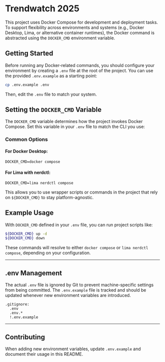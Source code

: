 # Trendwatch 2025

This project uses Docker Compose for development and deployment tasks. To support flexibility across environments and systems (e.g., Docker Desktop, Lima, or alternative container runtimes), the Docker command is abstracted using the `DOCKER_CMD` environment variable.

## Getting Started

Before running any Docker-related commands, you should configure your environment by creating a `.env` file at the root of the project. You can use the provided `.env.example` as a starting point:

```bash
cp .env.example .env
```

Then, edit the `.env` file to match your system.

## Setting the `DOCKER_CMD` Variable

The `DOCKER_CMD` variable determines how the project invokes Docker Compose. Set this variable in your `.env` file to match the CLI you use:

### Common Options

#### For Docker Desktop:
```env
DOCKER_CMD=docker compose
```

#### For Lima with nerdctl:
```env
DOCKER_CMD=lima nerdctl compose
```

This allows you to use wrapper scripts or commands in the project that rely on `${DOCKER_CMD}` to stay platform-agnostic.

## Example Usage

With `DOCKER_CMD` defined in your `.env` file, you can run project scripts like:

```bash
${DOCKER_CMD} up -d
${DOCKER_CMD} down
```

These commands will resolve to either `docker compose` or `lima nerdctl compose`, depending on your configuration.

---

## .env Management

The actual `.env` file is ignored by Git to prevent machine-specific settings from being committed. The `.env.example` file is tracked and should be updated whenever new environment variables are introduced.

```
.gitignore:
  .env
  .env.*
  !.env.example
```

---

## Contributing

When adding new environment variables, update `.env.example` and document their usage in this README.
